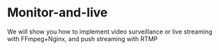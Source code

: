 # Monitor-and-live
We will show you how to implement video surveillance or live streaming with FFmpeg+Nginx, and push streaming with RTMP
